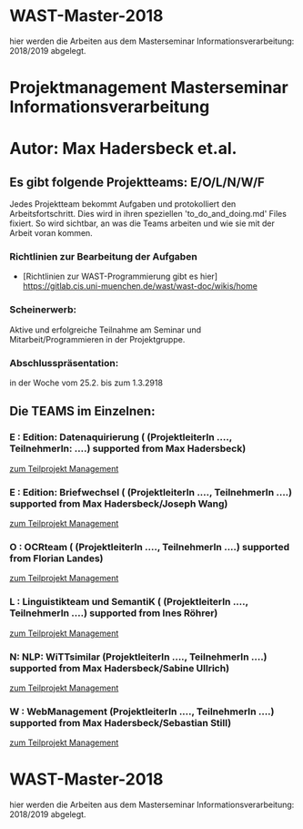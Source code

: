 # WAST-Master-2018

hier werden die Arbeiten aus dem Masterseminar Informationsverarbeitung: 2018/2019 abgelegt.
# Projektmanagement Masterseminar Informationsverarbeitung
# Autor: Max Hadersbeck et.al.


## Es gibt folgende  Projektteams: E/O/L/N/W/F

Jedes Projektteam bekommt Aufgaben und protokolliert den Arbeitsfortschritt. Dies wird in ihren speziellen 'to_do_and_doing.md' Files fixiert. So wird sichtbar, an was die Teams arbeiten und wie sie mit der Arbeit voran kommen.

### Richtlinien zur Bearbeitung der Aufgaben

* [Richtlinien zur WAST-Programmierung gibt es hier] https://gitlab.cis.uni-muenchen.de/wast/wast-doc/wikis/home

### Scheinerwerb:
Aktive und erfolgreiche Teilnahme am Seminar und Mitarbeit/Programmieren in der Projektgruppe. 

### Abschlusspräsentation:
in der Woche vom 25.2. bis zum 1.3.2918

## Die TEAMS im Einzelnen:  

###  E : Edition: Datenaquirierung  ( (ProjektleiterIn ...., TeilnehmerIn: ....) supported from  Max Hadersbeck)
[zum Teilprojekt Management](/E_data/README.md)

###  E : Edition: Briefwechsel  ( (ProjektleiterIn ...., TeilnehmerIn ....) supported from  Max Hadersbeck/Joseph Wang)
[zum Teilprojekt Management](/E_brief/README.md)

### O : OCRteam ( (ProjektleiterIn ...., TeilnehmerIn ....) supported from Florian Landes)
[zum Teilprojekt Management](/O_ocr/README.md)

### L : Linguistikteam und SemantiK ( (ProjektleiterIn ...., TeilnehmerIn ....) supported from  Ines Röhrer)
[zum Teilprojekt Management](/L_brief/README.md)

### N: NLP: WiTTsimilar  (ProjektleiterIn ...., TeilnehmerIn ....) supported from  Max Hadersbeck/Sabine Ullrich)
[zum Teilprojekt Management](/N_sim/README.md)

### W : WebManagement (ProjektleiterIn ...., TeilnehmerIn ....)  supported from  Max Hadersbeck/Sebastian Still)   
[zum Teilprojekt Management](/W_web/README.md)


# WAST-Master-2018

hier werden die Arbeiten aus dem Masterseminar Informationsverarbeitung: 2018/2019 abgelegt.